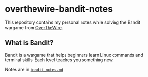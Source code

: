 # overthewire-bandit-notes

This repository contains my personal notes while solving the Bandit wargame from [OverTheWire](https://overthewire.org/wargames/bandit/).

##  What is Bandit?

Bandit is a wargame that helps beginners learn Linux commands and terminal skills. Each level teaches you something new.

Notes are in [`bandit_notes.md`](./bandit_notes.md)
